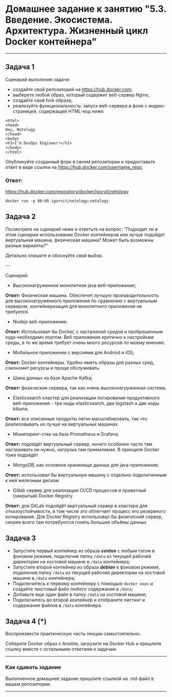 
# Домашнее задание к занятию "5.3. Введение. Экосистема. Архитектура. Жизненный цикл Docker контейнера"

---

## Задача 1

Сценарий выполения задачи:

- создайте свой репозиторий на https://hub.docker.com;
- выберете любой образ, который содержит веб-сервер Nginx;
- создайте свой fork образа;
- реализуйте функциональность:
запуск веб-сервера в фоне с индекс-страницей, содержащей HTML-код ниже:
```
<html>
<head>
Hey, Netology
</head>
<body>
<h1>I’m DevOps Engineer!</h1>
</body>
</html>
```
Опубликуйте созданный форк в своем репозитории и предоставьте ответ в виде ссылки на https://hub.docker.com/username_repo.

### **Ответ:**
https://hub.docker.com/repository/docker/igorvit/netology
```
docker run -p 80:80 igorvit/netology:netology
```

## Задача 2

Посмотрите на сценарий ниже и ответьте на вопрос:
"Подходит ли в этом сценарии использование Docker контейнеров или лучше подойдет виртуальная машина, физическая машина? Может быть возможны разные варианты?"

Детально опишите и обоснуйте свой выбор.

--

Сценарий:

- Высоконагруженное монолитное java веб-приложение;

**Ответ:** Физическая машина. Обеспечит лучшую производительность для высоконагруженного приложения по сравнению с виртуальным сервером, контейнеризация для монолитного приложения не требуется.

- Nodejs веб-приложение;

**Ответ:** Использовал бы Docker, с настроеной средой и проброшенным куда необходимо портом. Веб приложение критично к настройкам среды, в то же время требует очень много ресурсов по моему мнению.

- Мобильное приложение c версиями для Android и iOS;

**Ответ:** Docker контейнеры. Удобно иметь образы для разных сред, сэкономит ресурсы и проще обслуживать.

- Шина данных на базе Apache Kafka;

**Ответ:** физические сервера, так как очень высоконагруженная система.

- Elasticsearch кластер для реализации логирования продуктивного веб-приложения - три ноды elasticsearch, два logstash и две ноды kibana;

**Ответ:** все описанные продукты легко масштабировать, так что реализовывать их лучше на виртуальных машинах

- Мониторинг-стек на базе Prometheus и Grafana;

**Ответ:** подойдёт виртуальный сервер, ничего особенно часто там настраивать не нужно, нагрузка там приемлимая. В принципе Docker тоже подойдёт

- MongoDB, как основное хранилище данных для java-приложения;

**Ответ:** использовал бы виртуальную машину с отдельно подключенным к ней железным диском

- Gitlab сервер для реализации CI/CD процессов и приватный (закрытый) Docker Registry.

**Ответ:** для GitLab подойдёт виртуальный сервер в кластере для отказоустойчивости, в том числе это облегчает процесс его резервного копирования. Для Docker Registry использовал бы физический сервер, скорее всего там потребуются гонять большие объёмы данных

## Задача 3

- Запустите первый контейнер из образа ***centos*** c любым тэгом в фоновом режиме, подключив папку ```/data``` из текущей рабочей директории на хостовой машине в ```/data``` контейнера;
- Запустите второй контейнер из образа ***debian*** в фоновом режиме, подключив папку ```/data``` из текущей рабочей директории на хостовой машине в ```/data``` контейнера;
- Подключитесь к первому контейнеру с помощью ```docker exec``` и создайте текстовый файл любого содержания в ```/data```;
- Добавьте еще один файл в папку ```/data``` на хостовой машине;
- Подключитесь во второй контейнер и отобразите листинг и содержание файлов в ```/data``` контейнера.

## Задача 4 (*)

Воспроизвести практическую часть лекции самостоятельно.

Соберите Docker образ с Ansible, загрузите на Docker Hub и пришлите ссылку вместе с остальными ответами к задачам.


---

### Как cдавать задание

Выполненное домашнее задание пришлите ссылкой на .md-файл в вашем репозитории.

---
